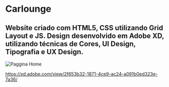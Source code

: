 # Carlounge
## Website criado com HTML5, CSS utilizando Grid Layout e JS. Design desenvolvido em Adobe XD, utilizando técnicas de Cores, UI Design, Tipografia e UX Design.

![Paggina Home]()



https://xd.adobe.com/view/2f653b32-1871-4ce9-ac24-a091b0ed323e-7a36/
